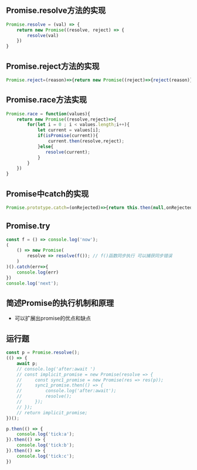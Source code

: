 ## Promise.resolve方法的实现
```javascript
Promise.resolve = (val) => {
    return new Promise((resolve, reject) => {
        resolve(val)
    })
}
```

## Promise.reject方法的实现
```javascript
Promise.reject=(reason)=>{return new Promise((reject)=>{reject(reason)});}
```

## Promise.race方法实现
```javascript
Promise.race = function(values){
    return new Promise((resolve,reject)=>{
        for(let i = 0 ; i < values.length;i++){
            let current = values[i];
            if(isPromise(current)){
                current.then(resolve,reject);
            }else{
               resolve(current);
            }
        }
    })
}
```

## Promise中catch的实现

```javascript
Promise.prototype.catch=(onRejected)=>{return this.then(null,onRejected)}
```

## Promise.try
```javascript
const f = () => console.log('now');
(
    () => new Promise(
        resolve => resolve(f()); // f()函数同步执行 可以捕获同步错误
    )
)().catch(err=>{
    console.log(err)
})
console.log('next');
```

## 简述Promise的执行机制和原理
- 可以扩展出promise的优点和缺点

## 运行题
```javascript
const p = Promise.resolve();
(() => {
    await p;
    // console.log('after:await ')
    // const implicit_promise = new Promise(resolve => {
    //     const sync1_promise = new Promise(res => res(p));
    //     sync1_promise.then(() => {
    //         console.log('after:await');
    //         resolve();
    //     });
    // });
    // return implicit_promise;
})();

p.then(() => {
    console.log('tick:a');
}).then(() => {
    console.log('tick:b');
}).then(() => {
    console.log('tick:c');
})
```